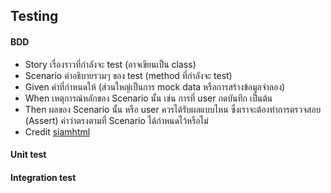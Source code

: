 ## Testing

#### BDD
- Story เรื่องราวที่กำลังจะ test (อาจเขียนเป็น class)
- Scenario คำอธิบายรวมๆ ของ test  (method ที่กำลังจะ test)
- Given ค่าที่กำหนดให้ (ส่วนใหญ่เป็นการ mock data หรือการสร้างข้อมูลจำลอง)
- When เหตุการณ์หลักของ Scenario นั้น เช่น การที่ user กดบันทึก เป็นต้น
- Then ผลของ Scenario นั้น หรือ user  ควรได้รับผลแบบไหน ซึ่งเราจะต้องทำการตรวจสอบ (Assert) ค่าว่าตรงตามที่ Scenario ได้กำหนดไว้หรือไม่
- Credit [siamhtml](http://www.siamhtml.com/what-is-bdd-and-differences-from-tdd/)

#### Unit test



#### Integration test
